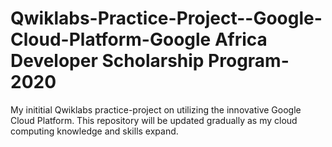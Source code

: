 # Qwiklabs-Practice-Project--Google-Cloud-Platform-Google Africa Developer Scholarship Program-2020
My inititial Qwiklabs practice-project on utilizing the innovative Google Cloud Platform. This repository will be updated gradually as my cloud computing knowledge and skills expand. 
